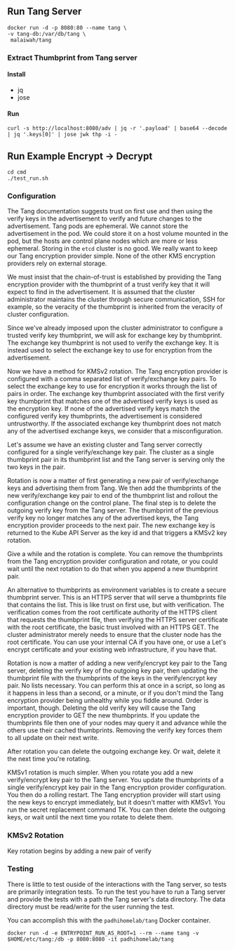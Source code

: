 
## Run Tang Server
```shell
docker run -d -p 8080:80 --name tang \
-v tang-db:/var/db/tang \
 malaiwah/tang
```

### Extract Thumbprint from Tang server
#### Install
- jq
- jose

#### Run
```shell
curl -s http://localhost:8080/adv | jq -r '.payload' | base64 --decode | jq '.keys[0]' | jose jwk thp -i -
```

## Run Example Encrypt -> Decrypt
```shell
cd cmd
./test_run.sh
```

### Configuration

The Tang documentation suggests trust on first use and then using the verify keys in the advertisement to verify and future changes to the advertisement. Tang pods are ephemeral. We cannot store the advertisement in the pod. We could store it on a host volume mounted in the pod, but the hosts are control plane nodes which are more or less ephemeral. Storing in the `etcd` cluster is no good. We really want to keep our Tang encryption provider simple. None of the other KMS encryption providers rely on external storage.

We must insist that the chain-of-trust is established by providing the Tang encryption provider with the thumbprint of a trust verify key that it will expect to find in the advertisement. It is assumed that the cluster administrator maintains the cluster through secure communication, SSH for example, so the veracity of the thumbprint is inherited from the veracity of cluster configuration.

Since we've already imposed upon the cluster administrator to configure a trusted verify key thumbprint, we will ask for exchange key by thumbprint. The exchange key thumbprint is not used to verify the exchange key. It is instead used to select the exchange key to use for encryption from the advertisement.

Now we have a method for KMSv2 rotation. The Tang encryption provider is configured with a comma separated list of verify/exchange key pairs. To select the exchange key to use for encryption it works through the list of pairs in order. The exchange key thumbprint associated with the first verify key thumbprint that matches one of the advertised verify keys is used as the encryption key. If none of the advertised verify keys match the configured verify key thumbprints, the advertisement is considered untrustworthy. If the associated exchange key thumbprint does not match any of the advertised exchange keys, we consider that a misconfiguration.

Let's assume we have an existing cluster and Tang server correctly configured for a single verify/exchange key pair. The cluster as a single thumbprint pair in its thumbprint list and the Tang server is serving only the two keys in the pair.

Rotation is now a matter of first generating a new pair of verify/exchange keys and advertising them from Tang. We then add the thumbprints of the new verify/exchange key pair to end of the thumbprint list and rollout the configuration change on the control plane. The final step is to delete the outgoing verify key from the Tang server. The thumbprint of the previous verify key no longer matches any of the advertised keys, the Tang encryption provider proceeds to the next pair. The new exchange key is returned to the Kube API Server as the key id and that triggers a KMSv2 key rotation.

Give a while and the rotation is complete. You can remove the thumbprints from the Tang encryption provider configuration and rotate, or you could wait until the next rotation to do that when you append a new thumbprint pair.

An alternative to thumbprints as environment variables is to create a secure thumbprint server. This is an HTTPS server that will serve a thumbprints file that contains the list. This is like trust on first use, but with verification. The verification comes from the root certificate authority of the HTTPS client that requests the thumbprint file, then verifying the HTTPS server certificate with the root certificate, the basic trust involved with an HTTPS GET. The cluster administrator merely needs to ensure that the cluster node has the root certificate. You can use your internal CA if you have one, or use a Let's encrypt certificate and your existing web infrastructure, if you have that.

Rotation is now a matter of adding a new verify/encrypt key pair to the Tang server, deleting the verify key of the outgoing key pair, then updating the thumbprint file with the thumbprints of the keys in the verify/encrypt key pair. No lists necessary. You can perform this at once in a script, so long as it happens in less than a second, or a minute, or if you don't mind the Tang encryption provider being unhealthy while you fiddle around. Order is important, though. Deleting the old verify key will cause the Tang encryption provider to GET the new thumbprints. If you update the thumbprints file then one of your nodes may query it and advance while the others use their cached thumbprints. Removing the verify key forces them to all update on their next write.

After rotation you can delete the outgoing exchange key. Or wait, delete it the next time you're rotating.

KMSv1 rotation is much simpler. When you rotate you add a new verify/encrypt key pair to the Tang server. You update the thumbprints of a single verify/encrypt key pair in the Tang encryption provider configuration. You then do a rolling restart. The Tang encryption provider will start using the new keys to encrypt immediately, but it doesn't matter with KMSv1. You run the secret replacement command TK. You can then delete the outgoing keys, or wait until the next time you rotate to delete them.

### KMSv2 Rotation

Key rotation begins by adding a new pair of verify

### Testing

There is little to test ouside of the interactions with the Tang server, so tests are primarily integration tests. To run the test you have to run a Tang server and provide the tests with a path the Tang server's data directory. The data directory must be read/write for the user running the test.

You can accomplish this with the `padhihomelab/tang` Docker container.

```
docker run -d -e ENTRYPOINT_RUN_AS_ROOT=1 --rm --name tang -v $HOME/etc/tang:/db -p 8080:8080 -it padhihomelab/tang
```
